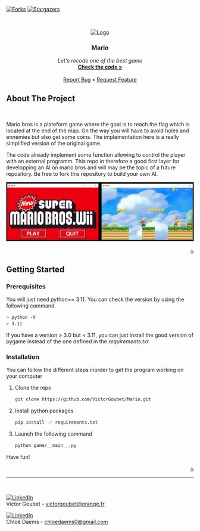 [![Forks][forks-shield]][forks-url]
[![Stargazers][stars-shield]][stars-url]

<a name="readme-top"></a>
<br />
<div align="center">
  <a href="https://github.com/VictorGoubet/Mario">
    <img src="https://upload.wikimedia.org/wikipedia/fr/b/be/New_Super_Mario_Bros._Wii_Logo.png" alt="Logo" width="200" height="90">
  </a>

  <h3 align="center">Mario</h3>

  <p align="center">
    <i>Let's recode one of the best game</i>
    <br />
    <a href="https://github.com/VictorGoubet/Mario/tree/master/game"><strong>Check the code »</strong></a>
    <br />
    <br />
    <a href="https://github.com/VictorGoubet/Mario/issues">Report Bug</a>
    •
    <a href="https://github.com/VictorGoubet/Mario/issues">Request Feature</a>
  </p>
</div>


## About The Project
</br>

Mario bros is a plateform game where the goal is to reach the flag which is located at the end of the map. On the way you will have to avoid holes and ennemies but also get some coins. The implementation here is a really simplified version of the original game.  

The code already implement some function allowing to control the player with an external programm. This repo in therefore a good first layer for developping an AI on mario bros and will may be the topic of a future repository. Be free to fork this repository to build your own AI.

[![Product Name Screen Shot][product-screenshot]](screenshot.PNG)


<p align="right"><a href="#readme-top">🔝</a></p>


## Getting Started


### Prerequisites

You will just need python== 3.11. You can check the version by using the following command.

  ```sh
  > python -V
  > 3.11
  ```

If you have a version > 3.0 but < 3.11, you can just install the good version of pygame instead of the one defined in  the *requirements.txt*

### Installation

You can follow the different steps inorder to get the program working on your computer


1. Clone the repo

   ```sh
   git clone https://github.com/VictorGoubet/Mario.git
   ```

2. Install python packages

   ```sh
   pip install -r requirements.txt
   ```

3. Launch the following command

   ```sh
   python game/__main__.py
   ```

Have fun!


<p align="right"><a href="#readme-top">🔝</a></p>





<!-- CONTACT -->
-----
</br>

[![LinkedIn][linkedin-shield]][linkedin-url]
</br>
Victor Goubet - victorgoubet@orange.fr  

[![LinkedIn][linkedin-shield]][linkedin-url-chloe]
</br>
Chloé Daems - chloedaems0@gmail.com


<!-- MARKDOWN LINKS & IMAGES -->
[forks-shield]: https://img.shields.io/github/forks/VictorGoubet/Mario.svg?style=for-the-badge
[forks-url]: https://github.com/VictorGoubet/Mario/network/members
[stars-shield]: https://img.shields.io/github/stars/VictorGoubet/Mario.svg?style=for-the-badge
[stars-url]: https://img.shields.io/github/issues/VictorGoubet/Mario/stargazers
[issues-shield]: https://img.shields.io/github/issues/VictorGoubet/Mario.svg?style=for-the-badge
[issues-url]: https://github.com/VictorGoubet/Mario/issues
[linkedin-shield]: https://img.shields.io/badge/-LinkedIn-black.svg?style=for-the-badge&logo=linkedin&colorB=555
[linkedin-url]: https://www.linkedin.com/in/victorgoubet/
[linkedin-url-chloe]: https://www.linkedin.com/in/chloe-daems/

[product-screenshot]: screenshot.PNG
[minmax-screenshot]: MinMax.jpg
